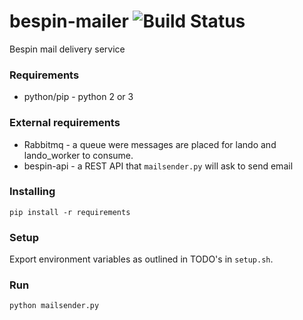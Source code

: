 # bespin-mailer ![Build Status](https://circleci.com/gh/Duke-GCB/bespin-mailer.svg?style=shield&circle-token=:circle-token)
Bespin mail delivery service 

### Requirements
- python/pip - python 2 or 3

### External requirements
- Rabbitmq - a queue were messages are placed for lando and lando_worker to consume.
- bespin-api - a REST API that `mailsender.py` will ask to send email

### Installing
```
pip install -r requirements
```

### Setup
Export environment variables as outlined in TODO's in `setup.sh`.


### Run
```
python mailsender.py
```
